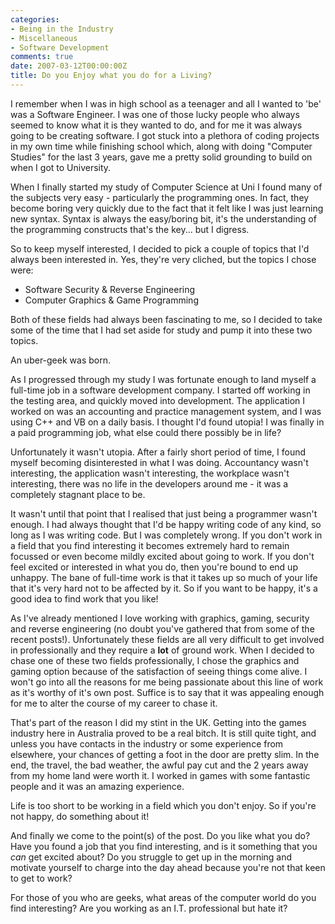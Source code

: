```yaml
---
categories:
- Being in the Industry
- Miscellaneous
- Software Development
comments: true
date: 2007-03-12T00:00:00Z
title: Do you Enjoy what you do for a Living?
---
```


I remember when I was in high school as a teenager and all I wanted to 'be' was a Software Engineer.  I was one of those lucky people who always seemed to know what it is they wanted to do, and for me it was always going to be creating software.  I got stuck into a plethora of coding projects in my own time while finishing school which, along with doing "Computer Studies" for the last 3 years, gave me a pretty solid grounding to build on when I got to University.

When I finally started my study of Computer Science at Uni I found many of the subjects very easy - particularly the programming ones.  In fact, they become boring very quickly due to the fact that it felt like I was just learning new syntax.  Syntax is always the easy/boring bit, it's the understanding of the programming constructs that's the key... but I digress.

So to keep myself interested, I decided to pick a couple of topics that I'd always been interested in.  Yes, they're very cliched, but the topics I chose were:<ul><li>Software Security &amp; Reverse Engineering</li><li>Computer Graphics &amp; Game Programming</li></ul>Both of these fields had always been fascinating to me, so I decided to take some of the time that I had set aside for study and pump it into these two topics.

An uber-geek was born.

As I progressed through my study I was fortunate enough to land myself a full-time job in a software development company.  I started off working in the testing area, and quickly moved into development.  The application I worked on was an accounting and practice management system, and I was using C++ and VB on a daily basis.  I thought I'd found utopia!  I was finally in a paid programming job, what else could there possibly be in life?

Unfortunately it wasn't utopia.  After a fairly short period of time, I found myself becoming disinterested in what I was doing.  Accountancy wasn't interesting, the application wasn't interesting, the workplace wasn't interesting, there was no life in the developers around me - it was a completely stagnant place to be.

It wasn't until that point that I realised that just being a programmer wasn't enough.  I had always thought that I'd be happy writing code of any kind, so long as I was writing code.  But I was completely wrong.  If you don't work in a field that you find interesting it becomes extremely hard to remain focussed or even become mildly excited about going to work.  If you don't feel excited or interested in what you do, then you're bound to end up unhappy.  The bane of full-time work is that it takes up so much of your life that it's very hard not to be affected by it.  So if you want to be happy, it's a good idea to find work that you like!

As I've already mentioned I love working with graphics, gaming, security and reverse engineering (no doubt you've gathered that from some of the recent posts!).  Unfortunately these fields are all very difficult to get involved in professionally and they require a <strong>lot</strong> of ground work.  When I decided to chase one of these two fields professionally, I chose the graphics and gaming option because of the satisfaction of seeing things come alive.  I won't go into all the reasons for me being passionate about this line of work as it's worthy of it's own post.  Suffice is to say that it was appealing enough for me to alter the course of my career to chase it.

That's part of the reason I did my stint in the UK.  Getting into the games industry here in Australia proved to be a real bitch.  It is still quite tight, and unless you have contacts in the industry or some experience from elsewhere, your chances of getting a foot in the door are pretty slim.  In the end, the travel, the bad weather, the awful pay cut and the 2 years away from my home land were worth it.  I worked in games with some fantastic people and it was an amazing experience.

Life is too short to be working in a field which you don't enjoy.  So if you're not happy, do something about it!

And finally we come to the point(s) of the post.  Do you like what you do?  Have you found a job that you find interesting, and is it something that you <em>can</em> get excited about?  Do you struggle to get up in the morning and motivate yourself to charge into the day ahead because you're not that keen to get to work?

For those of you who are geeks, what areas of the computer world do you find interesting?  Are you working as an I.T. professional but hate it?
